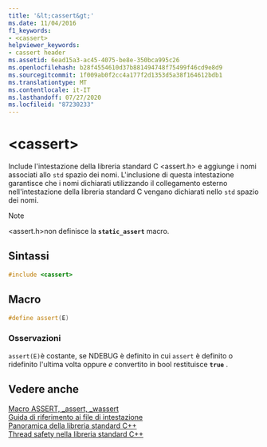 ```yaml
---
title: '&lt;cassert&gt;'
ms.date: 11/04/2016
f1_keywords:
- <cassert>
helpviewer_keywords:
- cassert header
ms.assetid: 6ead15a3-ac45-4075-be8e-350bca995c26
ms.openlocfilehash: b28f4554610d37b881494748f75499f46cd9e8d9
ms.sourcegitcommit: 1f009ab0f2cc4a177f2d1353d5a38f164612bdb1
ms.translationtype: MT
ms.contentlocale: it-IT
ms.lasthandoff: 07/27/2020
ms.locfileid: "87230233"
---
```

# <a name="ltcassertgt"></a>&lt;cassert&gt;

Include l'intestazione della libreria standard C \<assert.h> e aggiunge i nomi associati allo `std` spazio dei nomi. L'inclusione di questa intestazione garantisce che i nomi dichiarati utilizzando il collegamento esterno nell'intestazione della libreria standard C vengano dichiarati nello `std` spazio dei nomi.

> [!NOTE]
> \<assert.h>non definisce la **`static_assert`** macro.

## <a name="syntax"></a>Sintassi

```cpp
#include <cassert>
```

## <a name="macros"></a>Macro

```cpp
#define assert(E)
```

### <a name="remarks"></a>Osservazioni

`assert(E)`è costante, se NDEBUG è definito in cui `assert` è definito o ridefinito l'ultima volta oppure *e* convertito in bool restituisce **`true`** .

## <a name="see-also"></a>Vedere anche

[Macro ASSERT, _assert, _wassert](../c-runtime-library/reference/assert-macro-assert-wassert.md)\
[Guida di riferimento ai file di intestazione](../standard-library/cpp-standard-library-header-files.md)\
[Panoramica della libreria standard C++](../standard-library/cpp-standard-library-overview.md)\
[Thread safety nella libreria standard C++](../standard-library/thread-safety-in-the-cpp-standard-library.md)
